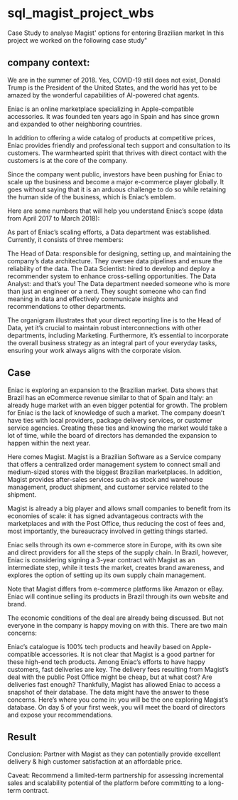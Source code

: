 # sql_magist_project_wbs
Case Study to analyse Magist' options for entering Brazilian market
In this project we worked on the following case study"

##  company context:
We are in the summer of 2018. Yes, COVID-19 still does not exist, Donald Trump is the President of the United States, and the world has yet to be amazed by the wonderful capabilities of AI-powered chat agents.

Eniac is an online marketplace specializing in Apple-compatible accessories. It was founded ten years ago in Spain and has since grown and expanded to other neighboring countries.



In addition to offering a wide catalog of products at competitive prices, Eniac provides friendly and professional tech support and consultation to its customers. The warmhearted spirit that thrives with direct contact with the customers is at the core of the company.

Since the company went public, investors have been pushing for Eniac to scale up the business and become a major e-commerce player globally. It goes without saying that it is an arduous challenge to do so while retaining the human side of the business, which is Eniac’s emblem.

Here are some numbers that will help you understand Eniac’s scope (data from April 2017 to March 2018):



As part of Eniac’s scaling efforts, a Data department was established. Currently, it consists of three members:

The Head of Data: responsible for designing, setting up, and maintaining the company’s data architecture. They oversee data pipelines and ensure the reliability of the data.
The Data Scientist: hired to develop and deploy a recommender system to enhance cross-selling opportunities.
The Data Analyst: and that’s you! The Data department needed someone who is more than just an engineer or a nerd. They sought someone who can find meaning in data and effectively communicate insights and recommendations to other departments.


The organigram illustrates that your direct reporting line is to the Head of Data, yet it’s crucial to maintain robust interconnections with other departments, including Marketing. Furthermore, it’s essential to incorporate the overall business strategy as an integral part of your everyday tasks, ensuring your work always aligns with the corporate vision.

## Case

Eniac is exploring an expansion to the Brazilian market. Data shows that Brazil has an eCommerce revenue similar to that of Spain and Italy: an already huge market with an even bigger potential for growth. The problem for Eniac is the lack of knowledge of such a market. The company doesn’t have ties with local providers, package delivery services, or customer service agencies. Creating these ties and knowing the market would take a lot of time, while the board of directors has demanded the expansion to happen within the next year.

Here comes Magist. Magist is a Brazilian Software as a Service company that offers a centralized order management system to connect small and medium-sized stores with the biggest Brazilian marketplaces. In addition, Magist provides after-sales services such as stock and warehouse management, product shipment, and customer service related to the shipment.

Magist is already a big player and allows small companies to benefit from its economies of scale: it has signed advantageous contracts with the marketplaces and with the Post Office, thus reducing the cost of fees and, most importantly, the bureaucracy involved in getting things started.

Eniac sells through its own e-commerce store in Europe, with its own site and direct providers for all the steps of the supply chain. In Brazil, however, Eniac is considering signing a 3-year contract with Magist as an intermediate step, while it tests the market, creates brand awareness, and explores the option of setting up its own supply chain management.

Note that Magist differs from e-commerce platforms like Amazon or eBay. Eniac will continue selling its products in Brazil through its own website and brand.

The economic conditions of the deal are already being discussed. But not everyone in the company is happy moving on with this. There are two main concerns:

Eniac’s catalogue is 100% tech products and heavily based on Apple-compatible accessories. It is not clear that Magist is a good partner for these high-end tech products.
Among Eniac’s efforts to have happy customers, fast deliveries are key. The delivery fees resulting from Magist’s deal with the public Post Office might be cheap, but at what cost? Are deliveries fast enough?
Thankfully, Magist has allowed Eniac to access a snapshot of their database. The data might have the answer to these concerns. Here’s where you come in: you will be the one exploring Magist’s database. On day 5 of your first week, you will meet the board of directors and expose your recommendations.

## Result

Conclusion:
Partner with Magist as they can potentially provide excellent delivery & high customer satisfaction at an affordable price. 

Caveat:
Recommend a limited-term partnership for assessing incremental sales and scalability potential of the platform before committing to a long-term contract.
